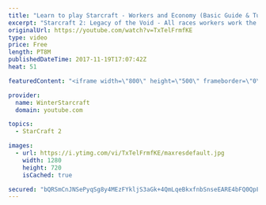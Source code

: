 ```yaml
---
title: "Learn to play Starcraft - Workers and Economy (Basic Guide & Tutorial)"
excerpt: "Starcraft 2: Legacy of the Void - All races workers work the same (mule notwithstanding!)  Wiki on mining: http://wiki.teamliquid.net/starcraft2/Mining_Minerals"
originalUrl: https://youtube.com/watch?v=TxTelFrmfKE
type: video
price: Free
length: PT8M
publishedDateTime: 2017-11-19T17:07:42Z
heat: 51

featuredContent: "<iframe width=\"800\" height=\"500\" frameborder=\"0\" src=\"https://www.youtube.com/embed/TxTelFrmfKE\" allow=\"accelerometer; autoplay; encrypted-media; gyroscope; picture-in-picture\" allowfullscreen></iframe>"

provider:
  name: WinterStarcraft
  domain: youtube.com

topics:
  - StarCraft 2

images:
  - url: https://i.ytimg.com/vi/TxTelFrmfKE/maxresdefault.jpg
    width: 1280
    height: 720
    isCached: true

secured: "bQRSmCnJNSePyqSg8y4MEzFYkljS3aGk+4QmLqeBkxfnbSnseEARE4bFQ0QpFkJBdOvD6/irNjvCue2SRfI8FQjDDRvfxmxGTZ2KxMiaT/Om7eyAufARAN5KvsFAKNz6/UmPiey0m1QEpNtsjAxSj7G0L7kH0O0OpvxUjZECejYmVO1YtIg6WEoiOv08a51/P7w+nJFWvtfGdHBpwzeqE4l1tx9hntr+be2Bwk42YwpKQNCqsWsGC8EBdjy9Z2WjlN0fs38GaykaTsrwtq0g+w/ks5fzYKJc1D/YlFk95utKdu8qYW2j3Tn+Kh+X9ia72a6ig91fdUIz6TzIV+ECxtgP+aXt/85GECKpDWRNzpTP0iD+9j5bEECep+eoqNAd84RBC14NFWw8LvH94tg2XWtii1i25ofmSeuAlZE2qCQ=;q/YSZ/V+hEhkIQLyJFWphQ=="
---
```


